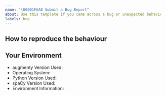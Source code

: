 ```yaml
---
name: "\U0001F6A8 Submit a Bug Report"
about: Use this template if you came across a bug or unexpected behaviour differing from the docs.
labels: bug
---
```


## How to reproduce the behaviour
<!-- Include a code example or the steps that led to the problem. Please try to be as specific as possible. -->

## Your Environment
<!-- Include details of your environment. If you're using spaCy 1.7+, you can also type `python -m spacy info --markdown` and copy-paste the result here along with the augmenty version which you can get using `python -c "import augmenty; print(augmenty.__version__)"`.-->
* augmenty Version Used:
* Operating System:
* Python Version Used:
* spaCy Version Used:
* Environment Information: